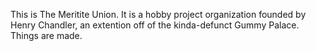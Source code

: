 This is The Meritite Union.
It is a hobby project organization founded by Henry Chandler, an extention off of the kinda-defunct Gummy Palace.
Things are made.

